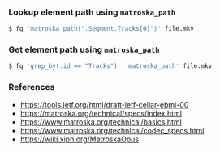 ### Lookup element path using `matroska_path`

```sh
$ fq 'matroska_path(".Segment.Tracks[0)")' file.mkv
```

### Get element path using `matroska_path`

```sh
$ fq 'grep_by(.id == "Tracks") | matroska_path' file.mkv
```

### References
- https://tools.ietf.org/html/draft-ietf-cellar-ebml-00
- https://matroska.org/technical/specs/index.html
- https://www.matroska.org/technical/basics.html
- https://www.matroska.org/technical/codec_specs.html
- https://wiki.xiph.org/MatroskaOpus
